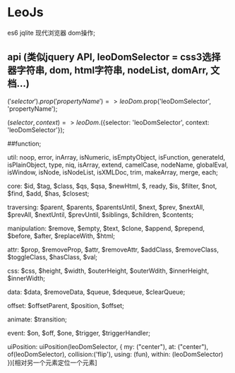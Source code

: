 # LeoJs
es6 jqlite 现代浏览器 dom操作;

## api (类似jquery API, leoDomSelector = css3选择器字符串, dom, html字符串, nodeList, domArr, 文档...)
$('selector').prop('propertyName ') => leoDom.$prop('leoDomSelector', 'propertyName');

$(selector, context) => leoDom.$({selector: 'leoDomSelector', context: 'leoDomSelector'});

##function;

util: noop, error, inArray, isNumeric, isEmptyObject, isFunction, generateId, isPlainObject, type, niq, isArray, extend, camelCase, nodeName, globalEval, isWindow, isNode, isNodeList, isXMLDoc, trim, makeArray, merge, each;

core: $id, $tag, $class, $qs, $qsa, $newHtml, $, ready, $is, $filter, $not, $find, $add, $has, $closest;

traversing: $parent, $parents, $parentsUntil, $next, $prev, $nextAll, $prevAll, $nextUntil, $prevUntil, $siblings, $children, $contents;

manipulation: $remove, $empty, $text, $clone, $append, $prepend, $before, $after, $replaceWith, $html;

attr: $prop, $removeProp, $attr, $removeAttr, $addClass, $removeClass, $toggleClass, $hasClass, $val;

css: $css, $height, $width, $outerHeight, $outerWdith, $innerHeight, $innerWidth;

data: $data, $removeData, $queue, $dequeue, $clearQueue;

offset: $offsetParent, $position, $offset;

animate: $transition;

event: $on, $off, $one, $trigger, $triggerHandler;

uiPosition: uiPosition(leoDomSelector, {
  my: ("center"), at: ("center"), of(leoDomSelector), collision:('flip'), using: (fun), within: (leoDomSelector)
})[相对另一个元素定位一个元素]
